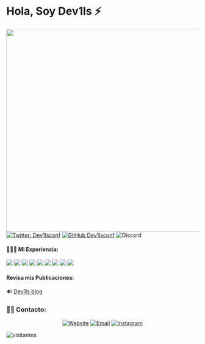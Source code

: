 <h1> Hola, Soy Dev1ls ⚡ </h1>

<img align='right' src="https://media.giphy.com/media/26tn33aiTi1jkl6H6/giphy.gif" width="530">

[![Twitter: Dev1lsconf](https://img.shields.io/twitter/follow/dev1lsconf?style=social)](https://twitter.com/dev1sconf)
[![GitHub Dev1lsconf](https://img.shields.io/github/followers/dev1lsconf?label=follow&style=social)](https://github.com/dev1lsconf)
![Discord](https://img.shields.io/discord/959733145106784266)


#### 👨🏻‍💻 Mi Experiencia:

<a src="https://www.javascript.com/"><img src="https://img.icons8.com/color/48/000000/javascript.png"/></a>
<a src="https://reactjs.org/"><img src="https://img.icons8.com/color/48/000000/react-native.png"/></a>
<a src="https://nodejs.org/"><img src="https://img.icons8.com/color/48/000000/nodejs.png"/></a>
<a src="https://www.docker.com/"><img src="https://img.icons8.com/color/48/000000/docker.png"/></a>
<a src="https://visualstudio.microsoft.com/"><img src="https://img.icons8.com/color/48/000000/visual-studio.png"/></a>
<a src="https://www.npmjs.com/"><img src="https://img.icons8.com/color/48/000000/npm.png"/></a>
<a src="https://github.com/"><img src="https://img.icons8.com/color/48/000000/github--v1.png"/></a>
<a src="https://www.w3schools.com/css/"><img src="https://img.icons8.com/color/48/000000/css3.png"/></a>
<a src="https://www.w3schools.com/html/"><img src="https://img.icons8.com/color/48/000000/html-5.png"/></a>

#### Revisa mis Publicaciones:

🔊 [Dev1ls blog](https://blog.dev1ls.online)


<h3> 🤝🏻 Contacto: </h3>

<p align="center">
<a href="https://dev1ls.online" target="_blank"><img alt="Website" src="https://img.shields.io/badge/Website-www.dev1ls.online.np-blue?style=flat&logo=google-chrome"></a>
<a href="mailto:dev1lsconf@gmail.com"><img alt="Email" src="https://img.shields.io/badge/Email-dev1lsconf@gmail.com-blue?style=flat&logo=gmail"></a>
<a href="https://instagram.com/dev1lsconf" target="_blank"><img alt="Instagram" src="https://img.shields.io/badge/Instragram-www.instagram.com/dev1lsconf.np-blue?style=flat&logo=instagram"></a>
</p>



![visitantes](https://visitor-badge.laobi.icu/badge?page_id=dev1lsconf.dev1lsconf)

<!--
**dev1lsconf/dev1lsconf** is a ✨ _special_ ✨ repository because its `README.md` (this file) appears on your GitHub profile.

Here are some ideas to get you started:

- 🔭 I’m currently working on ...
- 🌱 I’m currently learning ...
- 👯 I’m looking to collaborate on ...
- 🤔 I’m looking for help with ...
- 💬 Ask me about ...
- 📫 How to reach me: ...
- 😄 Pronouns: ...
- ⚡ Fun fact: ...
-->
